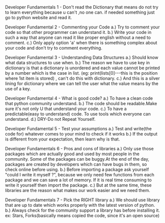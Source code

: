 Developer Fundamentals 1 - Don't read the Dictionary
that means do not try to learn everything because u can't ,no one can.
if needed something just go to python website and read it.

Developer Fundamental 2 - Commenting your Code
a.) Try to comment your code so that other programmer can understand it.
b.) Write your code in such a way that anyone can read it like proper english without a need to comment.
c.) Only apply option 'a' when there is something complex about your code and don't try to comment everything.

Developer Fundamental 3 - Understanding Data Structures
a.) Should know what data structures to use when.
b.) The reason we have to use key in dictionary is that a dictionary is unordered and each value cannot be printed by a number which is the case in list.
   (eg: print(lists[0]---this is the position where 1st item is stored) , can't do this with dictionary.
c.) And this is a silver lining for dictionary where we can tell the user what the value means by the use of a key.

Developer Fundamental 4 - What is good code?
a.) To have a clean code that python community understand.
b.) The code should be readable.Make sure it's not only U that understand your code.
c.) To have a predictable(easy to understand) code. To use tools which everyone can understand.
d.) DRY-Do not Repeat Yourself.

Developer Fundamental 5 - Test your assumptions
a.) Test and write(the code for) whatever comes to your mind to check if it works
b.) If the output is different from your expectation, then learn why is that.

Developer Fundamentals 6 - Pros and cons of libraries
a.) Only use those packages which are actually good and used by most people in the community.
    Some of the packages can be buggy.At the end of the day, packages are created by developers
    which can have bugs in them, so check online before using.
b.) Before importing a package ask yourself "could I write it myself ?", because we only need
    few functions from each package and we can save a lot of memory. If it is real time consuming to
    write it yourself then import the package.
c.) But at the same time, these libraries are the reason what makes our work easier and we need them.

Developer Fundamentals 7 - Pick the RIGHT library
a.) We should use library that are up to date which works properly with the latest version of python.
b.) Always check for the community support a library has before installing it.
    ex: Stars, Forks(basically means copied the code, since it's an open source)